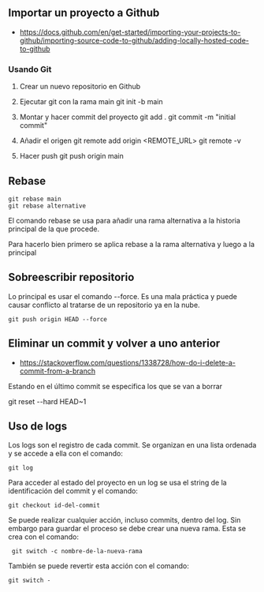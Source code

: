 ## Importar un proyecto a Github
- https://docs.github.com/en/get-started/importing-your-projects-to-github/importing-source-code-to-github/adding-locally-hosted-code-to-github

### Usando Git
1. Crear un nuevo repositorio en Github

2. Ejecutar git con la rama main
    git init -b main

3. Montar y hacer commit del proyecto
    git add .
    git commit -m "initial commit"

4. Añadir el origen
    git remote add origin <REMOTE_URL>
    git remote -v

5. Hacer push
    git push origin main

## Rebase

    git rebase main
    git rebase alternative

El comando rebase se usa para añadir una rama alternativa a la historia principal de la que procede.

Para hacerlo bien primero se aplica rebase a la rama alternativa y luego a la principal

## Sobreescribir repositorio
Lo principal es usar el comando --force. Es una mala práctica y puede causar conflicto al tratarse de un repositorio ya en la nube.

    git push origin HEAD --force

## Eliminar un commit y volver a uno anterior
- https://stackoverflow.com/questions/1338728/how-do-i-delete-a-commit-from-a-branch

Estando en el último commit se especifica los que se van a borrar

git reset --hard HEAD~1

## Uso de logs
Los logs son el registro de cada commit.
Se organizan en una lista ordenada y se accede a ella con el comando:

    git log

Para acceder al estado del proyecto en un log se usa el string de la identificación del commit y el comando:

    git checkout id-del-commit

Se puede realizar cualquier acción, incluso commits, dentro del log. Sin embargo para guardar el proceso se debe crear una nueva rama. Esta se crea con el comando:

     git switch -c nombre-de-la-nueva-rama

También se puede revertir esta acción con el comando:

    git switch -

